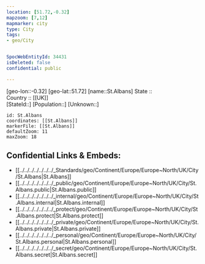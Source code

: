 ```yaml
---
location: [51.72,-0.32] 
mapzoom: [7,12] 
mapmarker: city 
type: City
tags:
- geo/City


SpocWebEntityId: 34431
isDeleted: false
confidential: public

---
```

[geo-lon::-0.32] 
[geo-lat::51.72] 
[name::St.Albans] 
State ::  
Country :: [[UK]]  
[StateId::] 
[Population::] 
[Unknown::] 


```leaflet
id: St.Albans
coordinates: [[St.Albans]] 
markerFile: [[St.Albans]] 
defaultZoom: 11 
maxZoom: 18
```


## Confidential Links & Embeds: 
- [[../../../../../../../_Standards/geo/Continent/Europe/Europe~North/UK/City/St.Albans|St.Albans]] 
- [[../../../../../../../_public/geo/Continent/Europe/Europe~North/UK/City/St.Albans.public|St.Albans.public]] 
- [[../../../../../../../_internal/geo/Continent/Europe/Europe~North/UK/City/St.Albans.internal|St.Albans.internal]] 
- [[../../../../../../../_protect/geo/Continent/Europe/Europe~North/UK/City/St.Albans.protect|St.Albans.protect]] 
- [[../../../../../../../_private/geo/Continent/Europe/Europe~North/UK/City/St.Albans.private|St.Albans.private]] 
- [[../../../../../../../_personal/geo/Continent/Europe/Europe~North/UK/City/St.Albans.personal|St.Albans.personal]] 
- [[../../../../../../../_secret/geo/Continent/Europe/Europe~North/UK/City/St.Albans.secret|St.Albans.secret]] 
